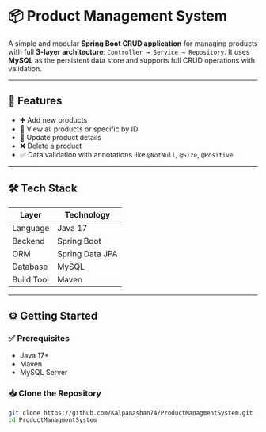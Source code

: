 # 📦 Product Management System

A simple and modular **Spring Boot CRUD application** for managing products with full **3-layer architecture**: `Controller → Service → Repository`. It uses **MySQL** as the persistent data store and supports full CRUD operations with validation.

---

## 🚀 Features

- ➕ Add new products
- 📄 View all products or specific by ID
- 📝 Update product details
- ❌ Delete a product
- ✅ Data validation with annotations like `@NotNull`, `@Size`, `@Positive`

---

## 🛠️ Tech Stack

| Layer         | Technology       |
|---------------|------------------|
| Language      | Java 17          |
| Backend       | Spring Boot      |
| ORM           | Spring Data JPA  |
| Database      | MySQL            |
| Build Tool    | Maven            |

---

## ⚙️ Getting Started

### ✅ Prerequisites

- Java 17+
- Maven
- MySQL Server

### 📥 Clone the Repository

```bash
git clone https://github.com/Kalpanashan74/ProductManagmentSystem.git
cd ProductManagmentSystem
